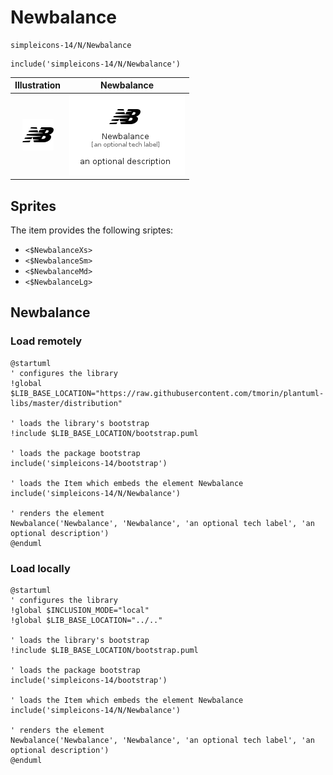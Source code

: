 # Newbalance


```text
simpleicons-14/N/Newbalance
```

```text
include('simpleicons-14/N/Newbalance')
```



| Illustration | Newbalance |
| :---: | :---: |
| ![illustration for Illustration](../../simpleicons-14/N/Newbalance.png) | ![illustration for Newbalance](../../simpleicons-14/N/Newbalance.Local.png) |



## Sprites
The item provides the following sriptes:

- `<$NewbalanceXs>`
- `<$NewbalanceSm>`
- `<$NewbalanceMd>`
- `<$NewbalanceLg>`





## Newbalance

### Load remotely
```plantuml
@startuml
' configures the library
!global $LIB_BASE_LOCATION="https://raw.githubusercontent.com/tmorin/plantuml-libs/master/distribution"

' loads the library's bootstrap
!include $LIB_BASE_LOCATION/bootstrap.puml

' loads the package bootstrap
include('simpleicons-14/bootstrap')

' loads the Item which embeds the element Newbalance
include('simpleicons-14/N/Newbalance')

' renders the element
Newbalance('Newbalance', 'Newbalance', 'an optional tech label', 'an optional description')
@enduml
```

### Load locally
```plantuml
@startuml
' configures the library
!global $INCLUSION_MODE="local"
!global $LIB_BASE_LOCATION="../.."

' loads the library's bootstrap
!include $LIB_BASE_LOCATION/bootstrap.puml

' loads the package bootstrap
include('simpleicons-14/bootstrap')

' loads the Item which embeds the element Newbalance
include('simpleicons-14/N/Newbalance')

' renders the element
Newbalance('Newbalance', 'Newbalance', 'an optional tech label', 'an optional description')
@enduml
```

